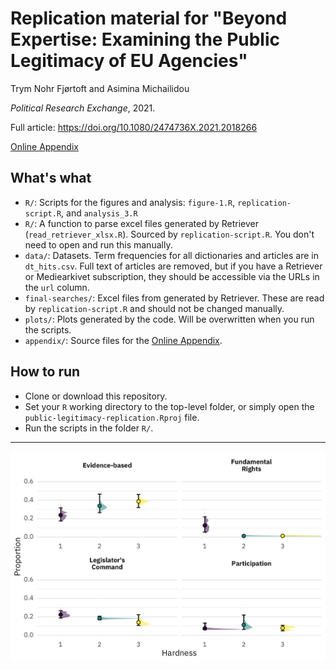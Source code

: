 # Replication material for "Beyond Expertise: Examining the Public Legitimacy of EU Agencies"

Trym Nohr Fjørtoft and Asimina Michailidou

*Political Research Exchange*, 2021. 

Full article: https://doi.org/10.1080/2474736X.2021.2018266

[Online Appendix](appendix/online-appendix.pdf)

## What's what

* `R/`: Scripts for the figures and analysis: `figure-1.R`, `replication-script.R`, and `analysis_3.R`
* `R/`: A function to parse excel files generated by Retriever (`read_retriever_xlsx.R`). Sourced by `replication-script.R`. You don't need to open and run this manually. 
* `data/`: Datasets. Term frequencies for all dictionaries and articles are in `dt_hits.csv`. Full text of articles are removed, but if you have a Retriever or Mediearkivet subscription, they should be accessible via the URLs in the `url` column. 
* `final-searches/`: Excel files from generated by Retriever. These are read by `replication-script.R` and should not be changed manually. 
* `plots/`: Plots generated by the code. Will be overwritten when you run the scripts.
* `appendix/`: Source files for the [Online Appendix](appendix/online-appendix.pdf).


## How to run

* Clone or download this repository. 
* Set your `R` working directory to the top-level folder, or simply open the `public-legitimacy-replication.Rproj` file. 
* Run the scripts in the folder `R/`.

***

![](plots/hardness_halfeye.png)

